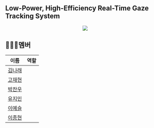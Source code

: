 ## Low-Power, High-Efficiency Real-Time Gaze Tracking System
<p align="center">
  <img src="https://github.com/user-attachments/assets/8d376900-cbe9-40bb-9dc6-25226df8c0ec" >
</p>

## 🧑‍🤝‍🧑멤버

|이름|역할|
|:---:|:---:|
|[김나래](https://github.com/wing0529)||
|[고재현](https://github.com/LikeViyotte)||
|[박찬우](https://github.com/coldrain0919)||
|[유지민](https://github.com/jimanii)||
|[이예슬](https://github.com/slowsled)||
|[이종현](https://github.com/Hyeonpaper)||

<!--

**Here are some ideas to get you started:**

🙋‍♀️ A short introduction - what is your organization all about?
🌈 Contribution guidelines - how can the community get involved?
👩‍💻 Useful resources - where can the community find your docs? Is there anything else the community should know?
🍿 Fun facts - what does your team eat for breakfast?
🧙 Remember, you can do mighty things with the power of [Markdown](https://docs.github.com/github/writing-on-github/getting-started-with-writing-and-formatting-on-github/basic-writing-and-formatting-syntax)
-->
